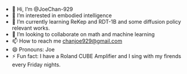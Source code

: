 - 👋 Hi, I’m @JoeChan-929
- 👀 I’m interested in embodied intelligence
- 🌱 I’m currently learning ReKep and RDT-1B and some diffusion policy relevant works.
- 💞️ I’m looking to collaborate on math and machine learning
- 📫 How to reach me chanjoe929@gmail.com
- 😄 Pronouns: Joe
- ⚡ Fun fact: I have a Roland CUBE Amplifier and I sing with my firends every Friday nights.

<!---
JoeChan-929/JoeChan-929 is a ✨ special ✨ repository because its `README.md` (this file) appears on your GitHub profile.
You can click the Preview link to take a look at your changes.
--->

